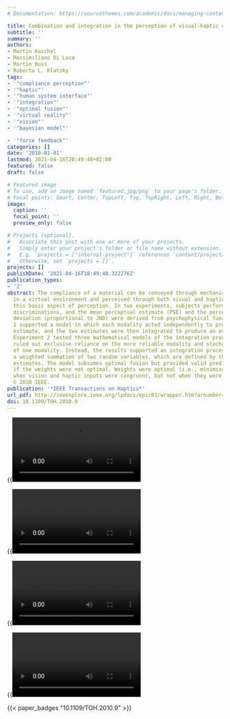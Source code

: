 ```yaml
---
# Documentation: https://sourcethemes.com/academic/docs/managing-content/

title: Combination and integration in the perception of visual-haptic compliance information
subtitle: ''
summary: ''
authors:
- Martin Kuschel
- Massimiliano Di Luca
- Martin Buss
- Roberta L. Klatzky
tags:
- '"compliance perception"'
- '"haptic"'
- '"human system interface"'
- '"integration"'
- '"optimal fusion"'
- '"virtual reality"'
- '"vision"'
- '"bayesian model"'

- '"force feedback"'
categories: []
date: '2010-01-01'
lastmod: 2021-04-16T20:49:40+02:00
featured: false
draft: false

# Featured image
# To use, add an image named `featured.jpg/png` to your page's folder.
# Focal points: Smart, Center, TopLeft, Top, TopRight, Left, Right, BottomLeft, Bottom, BottomRight.
image:
  caption: ''
  focal_point: ''
  preview_only: false

# Projects (optional).
#   Associate this post with one or more of your projects.
#   Simply enter your project's folder or file name without extension.
#   E.g. `projects = ["internal-project"]` references `content/project/deep-learning/index.md`.
#   Otherwise, set `projects = []`.
projects: []
publishDate: '2021-04-16T18:49:40.322276Z'
publication_types:
- '2'
abstract: The compliance of a material can be conveyed through mechanical interactions
  in a virtual environment and perceived through both visual and haptic cues. We investigated
  this basic aspect of perception. In two experiments, subjects performed compliance
  discriminations, and the mean perceptual estimate (PSE) and the perceptual standard
  deviation (proportional to JND) were derived from psychophysical functions. Experiment
  1 supported a model in which each modality acted independently to produce a compliance
  estimate, and the two estimates were then integrated to produce an overall value.
  Experiment 2 tested three mathematical models of the integration process. The data
  ruled out exclusive reliance on the more reliable modality and stochastic selection
  of one modality. Instead, the results supported an integration process that constitutes
  a weighted summation of two random variables, which are defined by the single modality
  estimates. The model subsumes optimal fusion but provided valid predictions also
  if the weights were not optimal. Weights were optimal (i.e., minimized variance)
  when vision and haptic inputs were congruent, but not when they were incongruent.
  © 2010 IEEE.
publication: '*IEEE Transactions on Haptics*'
url_pdf: http://ieeexplore.ieee.org/lpdocs/epic03/wrapper.htm?arnumber=5438991
doi: 10.1109/TOH.2010.9
---
```


{{<video src="compliance_s-4.mp4">}}

{{<video src="GeneralSetup.mp4">}}

{{<video src="SetupNonisometric.mp4">}}

{{<video src="AllConditions.mp4">}}

{{< paper_badges "10.1109/TOH.2010.9" >}}
